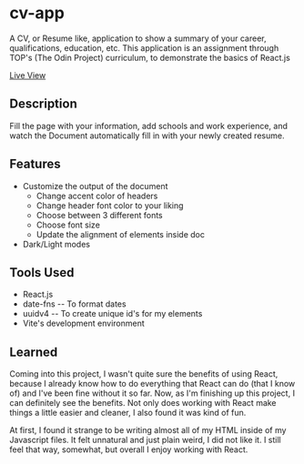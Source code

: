 <!-- 
Start: 10/21/23, midnight 
End: 10/28/23
-->
# cv-app
A CV, or Resume like, application to show a summary of your career, qualifications, education, etc.
This application is an assignment through TOP's (The Odin Project) curriculum, to demonstrate the basics of React.js

[Live View](https://cv-app-ruddy-beta.vercel.app/)

## Description
Fill the page with your information, add schools and work experience, and watch the Document automatically fill in with your newly created resume.

## Features
- Customize the output of the document
	- Change accent color of headers
	- Change header font color to your liking
	- Choose between 3 different fonts
	- Choose font size
	- Update the alignment of elements inside doc
- Dark/Light modes

## Tools Used
- React.js
- date-fns -- To format dates
- uuidv4 -- To create unique id's for my elements
- Vite's development environment

## Learned
Coming into this project, I wasn't quite sure the benefits of using React, because I already know how to do everything that React can do (that I know of) and I've been fine without it so far. Now, as I'm finishing up this project, I can definitely see the benefits. Not only does working with React make things a little easier and cleaner, I also found it was kind of fun.

At first, I found it strange to be writing almost all of my HTML inside of my Javascript files. It felt unnatural and just plain weird, I did not like it. I still feel that way, somewhat, but overall I enjoy working with React.

